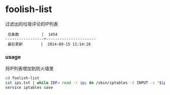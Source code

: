 foolish-list
============

过滤出的垃圾评论的IP列表

```
 总条数          |  1454       
-----------------+----------------------
 最后更新        |  2014-09-15 11:14:10     
```

### usage

将IP列表增加到防火墙里

```bash
cd foolish-list
cat ips.txt | while IDF= read -r ip; do /sbin/iptables -I INPUT -s "$ip" -j DROP; done
service iptables save
```
